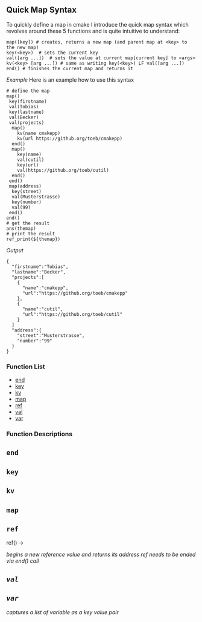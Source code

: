 ## Quick Map Syntax




To quickly define a map in cmake I introduce the quick map syntax which revolves around these 5 functions and is quite intuitive to understand:
```
map([key]) # creates, returns a new map (and parent map at <key> to the new map) 
key(<key>)  # sets the current key
val([arg ...])  # sets the value at current map[current key] to <args>
kv(<key> [arg ...]) # same as writing key(<key>) LF val([arg ...]) 
end() # finishes the current map and returns it
```

*Example* 
Here is an example how to use this syntax
```
# define the map
map()
 key(firstname)
 val(Tobias)
 key(lastname)
 val(Becker)
 val(projects)
  map()
    kv(name cmakepp)
    kv(url https://github.org/toeb/cmakepp)
  end()
  map()
    key(name)
    val(cutil)
    key(url)
    val(https://github.org/toeb/cutil)
  end()
 end()
 map(address)
  key(street)
  val(Musterstrasse)
  key(number)
  val(99)
 end()
end()
# get the result
ans(themap)
# print the result
ref_print(${themap})
```

*Output* 
```
{
  "firstname":"Tobias",
  "lastname":"Becker",
  "projects":[
    {
      "name":"cmakepp",
      "url":"https://github.org/toeb/cmakepp"
    },
    {
      "name":"cutil",
      "url":"https://github.org/toeb/cutil"
    }
  ]
  "address":{
    "street":"Musterstrasse",
    "number":"99"
  }
}

```


### Function List


* [end](#end)
* [key](#key)
* [kv](#kv)
* [map](#map)
* [ref](#ref)
* [val](#val)
* [var](#var)

### Function Descriptions

## <a name="end"></a> `end`





## <a name="key"></a> `key`





## <a name="kv"></a> `kv`





## <a name="map"></a> `map`





## <a name="ref"></a> `ref`

 ref() -> <address> 
 
 begins a new reference value and returns its address
 ref needs to be ended via end() call




## <a name="val"></a> `val`





## <a name="var"></a> `var`

 captures a list of variable as a key value pair






